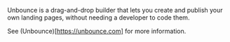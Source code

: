 Unbounce is a drag-and-drop builder that lets you create and publish your own landing pages, without needing a developer to code them.

See (Unbounce)[https://unbounce.com] for more information.
